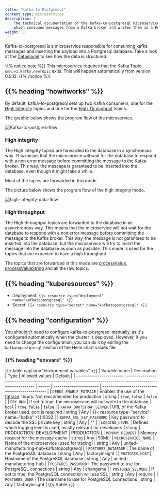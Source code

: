 ```yaml
---
title: "Kafka to Postgresql"
content_type: microservices
description: |
    The technical documentation of the kafka-to-postgresql microservice,
    which consumes messages from a Kafka broker and writes them in a PostgreSQL database.
weight: 0
---
```


<!-- overview -->

Kafka-to-postgresql is a microservice responsible for consuming kafka messages
and inserting the payload into a Postgresql database. Take a look at the
[Datamodel](/docs/architecture/datamodel/) to see how the data is structured.

{{% notice note %}}
This microservice requires that the Kafka Topic `umh.v1.kafka.newTopic` exits. This will happen automatically from version 0.9.12.
{{% /notice %}}

## {{% heading "howitworks" %}}

By default, kafka-to-postgresql sets up two Kafka consumers, one for the
[High Integrity](#high-integrity) topics and one for the
[High Throughput](#high-throughput) topics.

The graphic below shows the program flow of the microservice.

![Kafka-to-postgres-flow](/images/kafka-to-postgresql-flow.jpg)

### High integrity

The High integrity topics are forwarded to the database in a synchronous way.
This means that the microservice will wait for the database to respond with a
non error message before committing the message to the Kafka broker.
This way, the message is garanteed to be inserted into the database, even though
it might take a while.

Most of the topics are forwarded in this mode.

The picture below shows the program flow of the high integrity mode.

![high-integrity-data-flow](/images/HICountFlow.jpg)

### High throughput

The High throughput topics are forwarded to the database in an asynchronous way.
This means that the microservice will not wait for the database to respond with
a non error message before committing the message to the Kafka broker.
This way, the message is not garanteed to be inserted into the database, but
the microservice will try to insert the message into the database as soon as
possible. This mode is used for the topics that are expected to have a high
throughput.

The topics that are forwarded in this mode are [processValue](/docs/architecture/datamodel/messages/processvalue/),
[processValueString](/docs/architecture/datamodel/messages/processvaluestring/)
and all the raw topics.

<!-- body -->

## {{% heading "kuberesources" %}}

- Deployment: `{{< resource type="deployment" name="kafkatopostgresql" >}}`
- Secret: `{{< resource type="secret" name="kafkatopostgresql" >}}`

## {{% heading "configuration" %}}

You shouldn't need to configure kafka-to-postgresql manually, as it's configured
automatically when the cluster is deployed. However, if you need to change the
configuration, you can do it by editing the `kafkatopostgresql` section of the Helm
chart values file.

### {{% heading "envvars" %}}

{{< table caption="Environment variables" >}}
| Variable name            | Description                                                                                                  | Type   | Allowed values          | Default                                           |
| ------------------------ | ------------------------------------------------------------------------------------------------------------ | ------ | ----------------------- | ------------------------------------------------- |
| `DEBUG_ENABLE_FGTRACE`   | Enables the use of the [fgtrace](https://github.com/felixge/fgtrace) library. Not reccomended for production | string | `true`, `false`         | `false`                                           |
| `DRY_RUN`                | If set to true, the microservice will not write to the database                                              | `bool` | `true`, `false`         | `false`                                           |
| `KAFKA_BOOTSTRAP_SERVER` | URL of the Kafka broker used, port is required                                                               | string | Any                     | {{< resource type="service" name="kafka" >}}:9092 |
| `KAFKA_SSL_KEY_PASSWORD` | Key password to decode the SSL private key                                                                   | string | Any                     | ""                                                |
| `LOGGING_LEVEL`          | Defines which logging level is used, mostly relevant for developers                                          | string | PRODUCTION, DEVELOPMENT | PRODUCTION                                        |
| `MEMORY_REQUEST`         | Memory request for the message cache                                                                         | string | Any                     | 50Mi                                              |
| `MICROSERVICE_NAME`      | Name of the microservice (used for tracing)                                                                  | string | Any                     | united-manufacturing-hub-kafkatopostgresql        |
| `POSTGRES_DATABASE`      | The name of the PostgreSQL database                                                                          | string | Any                     | factoryinsight                                    |
| `POSTGRES_HOST`          | Hostname of the PostgreSQL database                                                                          | string | Any                     | united-manufacturing-hub                          |
| `POSTGRES_PASSWORD`      | The password to use for PostgreSQL connections                                                               | string | Any                     | changeme                                          |
| `POSTGRES_SSLMODE`       | If set to true, the PostgreSQL connection will use SSL                                                       | string | Any                     | require                                           |
| `POSTGRES_USER`          | The username to use for PostgreSQL connections                                                               | string | Any                     | factoryinsight                                    |
{{< /table >}}
